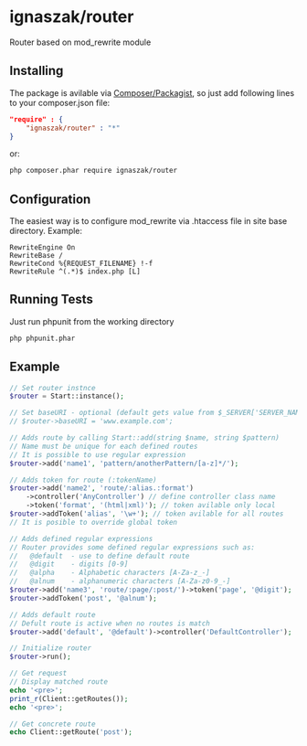 # ignaszak/router

Router based on mod_rewrite module

## Installing

The package is avilable via [Composer/Packagist](https://packagist.org/packages/ignaszak/router), so just add following lines to your composer.json file:

```json
"require" : {
    "ignaszak/router" : "*"
}
```

or:

```sh
php composer.phar require ignaszak/router
```
## Configuration
The easiest way is to configure mod_rewrite via .htaccess file in site base directory. Example:

```
RewriteEngine On
RewriteBase /
RewriteCond %{REQUEST_FILENAME} !-f
RewriteRule ^(.*)$ index.php [L]
```
## Running Tests

Just run phpunit from the working directory

```sh
php phpunit.phar
```

## Example

```php
// Set router instnce
$router = Start::instance();

// Set baseURI - optional (default gets value from $_SERVER['SERVER_NAME'])
// $router->baseURI = 'www.example.com';

// Adds route by calling Start::add(string $name, string $pattern)
// Name must be unique for each defined routes
// It is possible to use regular expression
$router->add('name1', 'pattern/anotherPattern/[a-z]*/');

// Adds token for route (:tokenName)
$router->add('name2', 'route/:alias.:format')
    ->controller('AnyController') // define controller class name
    ->token('format', '(html|xml)'); // token avilable only local
$router->addToken('alias', '\w+'); // token avilable for all routes
// It is posible to override global token

// Adds defined regular expressions
// Router provides some defined regular expressions such as:
//   @default  - use to define default route
//   @digit    - digits [0-9]
//   @alpha    - Alphabetic characters [A-Za-z_-]
//   @alnum    - alphanumeric characters [A-Za-z0-9_-]
$router->add('name3', 'route/:page/:post/')->token('page', '@digit');
$router->addToken('post', '@alnum');

// Adds default route
// Defult route is active when no routes is match
$router->add('default', '@default')->controller('DefaultController');

// Initialize router
$router->run();

// Get request
// Display matched route
echo '<pre>';
print_r(Client::getRoutes());
echo '<pre>';

// Get concrete route
echo Client::getRoute('post');
```
